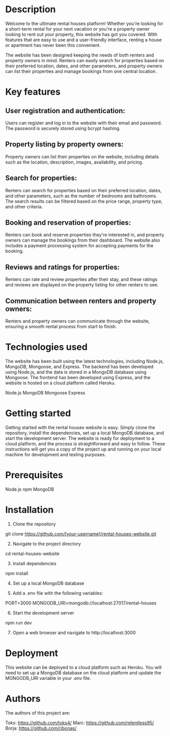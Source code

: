 # Description #

Welcome to the ultimate rental houses platform! Whether you're looking for a short-term rental for your next vacation or you're a property owner looking to rent out your property, this website has got you covered. With features that are easy to use and a user-friendly interface, renting a house or apartment has never been this convenient.

The website has been designed keeping the needs of both renters and property owners in mind. Renters can easily search for properties based on their preferred location, dates, and other parameters, and property owners can list their properties and manage bookings from one central location.



# Key features #

## User registration and authentication:
Users can register and log in to the website with their email and password. The password is securely stored using bcrypt hashing.

## Property listing by property owners:
Property owners can list their properties on the website, including details such as the location, description, images, availability, and pricing.

## Search for properties:
Renters can search for properties based on their preferred location, dates, and other parameters, such as the number of bedrooms and bathrooms. The search results can be filtered based on the price range, property type, and other criteria.

## Booking and reservation of properties:
Renters can book and reserve properties they're interested in, and property owners can manage the bookings from their dashboard. The website also includes a payment processing system for accepting payments for the booking.

## Reviews and ratings for properties:
Renters can rate and review properties after their stay, and these ratings and reviews are displayed on the property listing for other renters to see.

## Communication between renters and property owners:
Renters and property owners can communicate through the website, ensuring a smooth rental process from start to finish.



# Technologies used #

The website has been built using the latest technologies, including Node.js, MongoDB, Mongoose, and Express. The backend has been developed using Node.js, and the data is stored in a MongoDB database using Mongoose. The frontend has been developed using Express, and the website is hosted on a cloud platform called Heroku.

Node.js
MongoDB
Mongoose
Express



# Getting started #

Getting started with the rental houses website is easy. Simply clone the repository, install the dependencies, set up a local MongoDB database, and start the development server. The website is ready for deployment to a cloud platform, and the process is straightforward and easy to follow.
These instructions will get you a copy of the project up and running on your local machine for development and testing purposes.



# Prerequisites #

Node.js
npm
MongoDB



# Installation #

1. Clone the repository

git clone https://github.com/[your-username]/rental-houses-website.git

2. Navigate to the project directory

cd rental-houses-website

3. Install dependencies

npm install

4. Set up a local MongoDB database

5. Add a .env file with the following variables:

PORT=3000
MONGODB_URI=mongodb://localhost:27017/rental-houses

6. Start the development server

npm run dev

7. Open a web browser and navigate to http://localhost:3000



# Deployment #

This website can be deployed to a cloud platform such as Heroku.
You will need to set up a MongoDB database on the cloud platform and update the MONGODB_URI variable in your .env file.



# Authors #

The authors of this project are:

Toks: https://github.com/toks4/
Marc: https://github.com/relentless95/
Borja: https://github.com/ribonas/